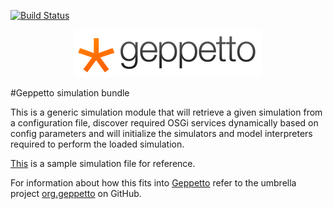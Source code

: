 [![Build Status](https://travis-ci.org/openworm/org.geppetto.simulation.png?branch=master)](https://travis-ci.org/openworm/org.geppetto.simulation)

<p align="center">
  <img src="https://github.com/tarelli/bucket/blob/master/geppetto%20logo.png?raw=true" alt="Geppetto logo"/>
</p> 

#Geppetto simulation bundle

This is a generic simulation module that will retrieve a given simulation from a configuration file, discover required OSGi services dynamically based on config parameters and will initialize the simulators and model interpreters required to perform the loaded simulation. 

[This](https://github.com/openworm/org.geppetto.samples/blob/master/LEMS/SingleComponentHH/GEPPETTO.xml) is a sample simulation file for reference.

For information about how this fits into [Geppetto](http://www.geppetto.org/) refer to the umbrella project [org.geppetto](https://github.com/openworm/org.geppetto) on GitHub. 
